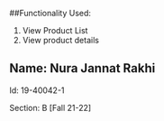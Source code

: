 ##Functionality Used:

1. View Product List
2. View product details

## Name: Nura Jannat Rakhi

Id: 19-40042-1

Section: B [Fall 21-22]
